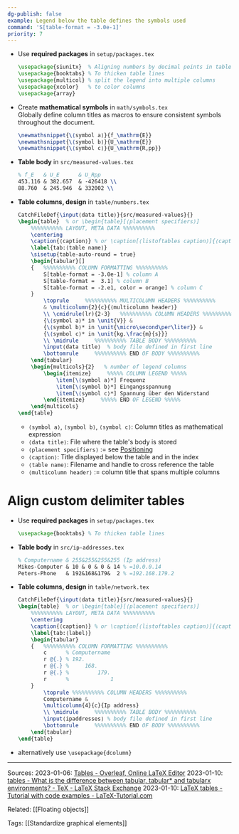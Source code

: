 ```yaml
---
dg-publish: false
example: Legend below the table defines the symbols used
command: 'S[table-format = -3.0e-1]'
priority: 7
---
```


- Use **required packages** in `setup/packages.tex`  
    ```latex
    \usepackage{siunitx}  % Aligning numbers by decimal points in table columns
    \usepackage{booktabs} % To thicken table lines
    \usepackage{multicol} % split the legend into multiple columns
    \usepackage{xcolor}   % to color columns
    \usepackage{array}
    ```

- Create **mathematical symbols** in `math/symbols.tex`  
    Globally define column titles as macros to ensure consistent symbols throughout the document.  
    ```latex
    \newmathsnippet{\⟨symbol a⟩}{f_\mathrm{E}}
    \newmathsnippet{\⟨symbol b⟩}{U_\mathrm{E}}
    \newmathsnippet{\⟨symbol c⟩}{U_\mathrm{R,pp}}
    ```

- **Table body** in `src/measured-values.tex`  
    ```latex
    % f_E   & U_E      & U_Rpp
    453.116 & 382.657  & -426418 \\
    88.760  & 245.946  & 332002 \\
    ```

- **Table columns, design** in `table/numbers.tex`
    ```latex
    CatchFileDef{\input⟨data title⟩}{src/measured-values}{}
    \begin{table}  % or \begin{table}[⟨placement specifiers⟩]
        %%%%%%%%%% LAYOUT, META DATA %%%%%%%%%%
        \centering
        \caption{⟨caption⟩} % or \caption[⟨listoftables caption⟩]{⟨caption⟩}
        \label{tab:⟨table name⟩}
        \sisetup{table-auto-round = true}
        \begin{tabular}[]
        {   %%%%%%%%%% COLUMN FORMATTING %%%%%%%%%%
            S[table-format = -3.0e-1] % column A
            S[table-format =  3.1] % column B
            S[table-format = -2.e1, color = orange] % column C
        }
            \toprule     %%%%%%%%%% MULTICOLUMN HEADERS %%%%%%%%%%
            & \multicolumn{2}{c}{⟨multicolumn header⟩} 
            \\ \cmidrule(lr){2-3}   %%%%%%%%%% COLUMN HEADERS %%%%%%%%%%
            {\⟨symbol a⟩* in \unit{V}} &
            {\⟨symbol b⟩* in \unit{\micro\second\per\liter}} &
            {\⟨symbol c⟩* in \unit{kg.\frac{m}{s}}}
            \\ \midrule     %%%%%%%%%% TABLE BODY %%%%%%%%%%
            \input⟨data title⟩  % body file defined in first line
            \bottomrule     %%%%%%%%%% END OF BODY %%%%%%%%%%
        \end{tabular}
        \begin{multicols}{2}   % number of legend columns
            \begin{itemize}     %%%%% COLUMN LEGEND %%%%%
                \item[\⟨symbol a⟩*] Frequenz
                \item[\⟨symbol b⟩*] Eingangsspannung
                \item[\⟨symbol c⟩*] Spannung über den Widerstand
            \end{itemize}     %%%%% END OF LEGEND %%%%%
        \end{multicols}
    \end{table}
    ```

    - `⟨symbol a⟩`, `⟨symbol b⟩`, `⟨symbol c⟩`: Column titles as mathematical expression
    - `⟨data title⟩`: File where the table's body is stored
    - `⟨placement specifiers⟩` := see [Positioning](#positioning)
    - `⟨caption⟩`: Title displayed below the table and in the index
    - `⟨table name⟩`: Filename and handle to cross reference the table
    - `⟨multicolumn header⟩` := column title that spans multiple columns

# Align custom delimiter tables

- Use **required packages** in `setup/packages.tex`  
    ```latex
    \usepackage{booktabs} % To thicken table lines
    ```

- **Table body** in `src/ip-addresses.tex`  
    ```latex
    % Computername & 255&255&255&255 (Ip address)
    Mikes-Computer & 10 & 0 & 0 & 14 % =10.0.0.14
    Peters-Phone   & 192&168&179&  2 % =192.168.179.2
    ```

- **Table columns, design** in `table/network.tex`
    ```latex
    CatchFileDef{\input⟨data title⟩}{src/measured-values}{}
    \begin{table}  % or \begin{table}[⟨placement specifiers⟩]
        %%%%%%%%%% LAYOUT, META DATA %%%%%%%%%%
        \centering
        \caption{⟨caption⟩} % or \caption[⟨listoftables caption⟩]{⟨caption⟩}
        \label{tab:⟨label⟩}
        \begin{tabular}
        {   %%%%%%%%%% COLUMN FORMATTING %%%%%%%%%%
            c      % Computername
            r @{.} % 192.
            r @{.} %     168.
            r @{.} %         179.
            r      %             1
        }
            \toprule %%%%%%%%%% COLUMN HEADERS %%%%%%%%%%
            Computername &
            \multicolumn{4}{c}{Ip address}
            \\ \midrule     %%%%%%%%%% TABLE BODY %%%%%%%%%%
            \input⟨ipaddresses⟩ % body file defined in first line
            \bottomrule     %%%%%%%%%% END OF BODY %%%%%%%%%%
        \end{tabular}
    \end{table}
    ```

- alternatively use `\usepackage{dcolumn}`


---


Sources:
2023-01-06: [Tables - Overleaf, Online LaTeX Editor](https://www.overleaf.com/learn/latex/Tables)
2023-01-10: [tables - What is the difference between tabular, tabular* and tabularx environments? - TeX - LaTeX Stack Exchange](https://tex.stackexchange.com/questions/341205/what-is-the-difference-between-tabular-tabular-and-tabularx-environments)
2023-01-10: [LaTeX tables - Tutorial with code examples - LaTeX-Tutorial.com](https://latex-tutorial.com/tutorials/tables/)

Related:
[[Floating objects]]

Tags:
[[Standardize graphical elements]]